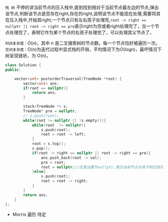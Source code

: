 <!--
 * @Author: yitong 2969413251@qq.com
 * @Date: 2023-09-20 15:44:15
-->
`栈 树` 
不停的讲当前节点的压入栈中,直到找到相对于当前节点最左边的节点,弹出该节点,判断该节点是否存在right,存在的right,说明该节点不能现在处理,需要将其在压入栈中,开始其right,一个节点只有左右孩子处理完,`root -> right == nullptr || root -> right == pre`表示right为空或者right处理完了，当一个节点处理完了，表明它作为某个节点的右孩子处理完了，可以处理其父节点了，

`时间复杂度：`*O*(*n*)，其中 n 是二叉搜索树的节点数。每一个节点恰好被遍历一次。
`空间复杂度：`O(n)为迭代过程中显式栈的开销，平均情况下为*O*(log*n*)，最坏情况下树呈现链状，为 O(n)。

```cpp
class Solution {
public:

    vector<int> postorderTraversal(TreeNode *root) {
        vector<int> ans;
        if(root == nullptr){
            return ans;
        }

        stack<TreeNode *> s;
        TreeNode* pre = nullptr;
        // s.push(root);
        while(root != nullptr || !s.empty()){
            while(root  != nullptr){
                s.push(root);
                root = root -> left;
            }
            root = s.top();
            s.pop();
            if(root -> right == nullptr || root -> right == pre){
                ans.push_back(root -> val);
                pre = root;
                root = nullptr;//这里设置为nullptr,表示当前节点与其子树已经完全处理完
            }else{
                s.push(root);
                root = root -> right;
            }
        }
        return ans;
    }
};
```

- Morris 遍历 待定